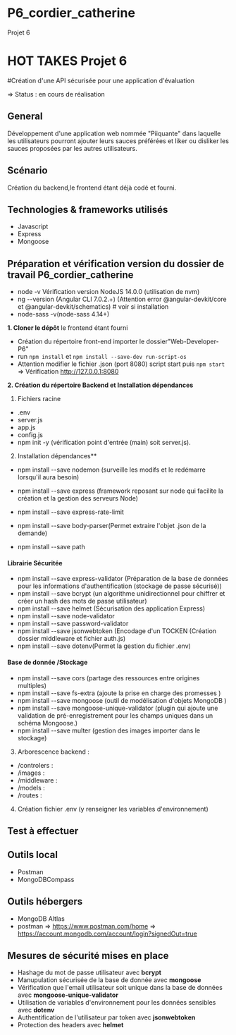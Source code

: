 # P6_cordier_catherine
Projet 6
# HOT TAKES Projet 6

#Création d'une API sécurisée pour une application d'évaluation

=> Status : en cours de réalisation

## General

Développement d'une application web nommée "Piiquante" dans laquelle les utilisateurs pourront ajouter leurs sauces préférées et liker ou disliker les sauces proposées par les autres utilisateurs.

## Scénario

Création du backend,le frontend étant déjà codé et fourni.

## Technologies & frameworks utilisés

- Javascript
- Express
- Mongoose

## Préparation et vérification version du dossier de travail P6_cordier_catherine

- node -v Vérification version NodeJS 14.0.0 (utilisation de nvm)
- ng --version (Angular CLI 7.0.2.+) (Attention error @angular-devkit/core et @angular-devkit/schematics) # voir si installation
- node-sass -v(node-sass 4.14+)

**1. Cloner le dépôt** le frontend étant fourni

- Création du répertoire front-end importer le dossier"Web-Developer-P6"
- run `npm install` et `npm install --save-dev run-script-os`
- Attention modifier le fichier .json (port 8080) script start puis `npm start`
  => Vérification http://127.0.0.1:8080

**2. Création du répertoire Backend et Installation dépendances**

1. Fichiers racine

- .env
- server.js
- app.js
- config.js
- npm init -y (vérification point d'entrée (main) soit server.js).

2. Installation dépendances\*\*

- npm install --save nodemon (surveille les modifs et le redémarre lorsqu'il aura besoin)
- npm install --save express (framework reposant sur node qui facilite la création et la gestion des serveurs Node)
- npm install --save express-rate-limit

- npm install --save body-parser(Permet extraire l'objet .json de la demande)
- npm install --save path

#### Librairie Sécuritée

- npm install --save express-validator (Préparation de la base de données pour les informations d'authentification (stockage de passe sécurisé))
- npm install --save bcrypt (un algorithme unidirectionnel pour chiffrer et créer un hash des mots de passe utilisateur)
- npm install --save helmet (Sécurisation des application Express)
- npm install --save node-validator
- npm install --save password-validator
- npm install --save jsonwebtoken (Encodage d'un TOCKEN (Création dossier middleware et fichier auth.js)
- npm install --save dotenv(Permet la gestion du fichier .env)

#### Base de donnée /Stockage

- npm install --save cors (partage des ressources entre origines multiples)
- npm install --save fs-extra (ajoute la prise en charge des promesses )
- npm install --save mongoose (outil de modélisation d'objets MongoDB )
- npm install --save mongoose-unique-validator (plugin qui ajoute une validation de pré-enregistrement pour les champs uniques dans un schéma Mongoose.)
- npm install --save multer (gestion des images importer dans le stockage)

3. Arborescence backend :

- /controlers :
- /images :
- /middleware :
- /models :
- /routes :

4. Création fichier .env (y renseigner les variables d'environnement)

## Test à effectuer

## Outils local

- Postman
- MongoDBCompass

## Outils hébergers

- MongoDB Altlas
- postman
  => https://www.postman.com/home
  => https://account.mongodb.com/account/login?signedOut=true

## Mesures de sécurité mises en place

- Hashage du mot de passe utilisateur avec **bcrypt**
- Manupulation sécurisée de la base de donnée avec **mongoose**
- Vérification que l'email utilisateur soit unique dans la base de données avec **mongoose-unique-validator**
- Utilisation de variables d'environnement pour les données sensibles avec **dotenv**
- Authentification de l'utilisateur par token avec **jsonwebtoken**
- Protection des headers avec **helmet**

